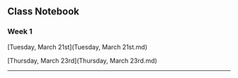 ## Class Notebook

### Week 1

[Tuesday, March 21st](Tuesday, March 21st.md)

[Thursday, March 23rd](Thursday, March 23rd.md)

---
